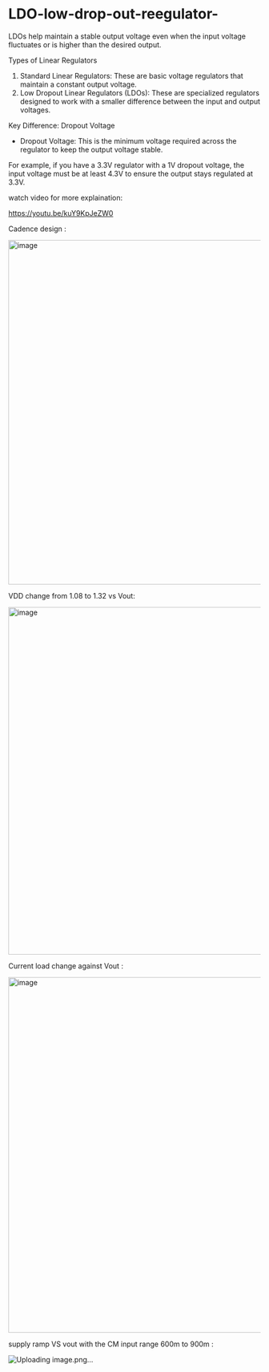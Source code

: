 # LDO-low-drop-out-reegulator-

LDOs help maintain a stable output voltage even when the input voltage fluctuates or is higher than the desired output.

Types of Linear Regulators

1. Standard Linear Regulators: These are basic voltage regulators that maintain a constant output voltage.
2. Low Dropout Linear Regulators (LDOs): These are specialized regulators designed to work with a smaller difference between the input and output voltages.

Key Difference: Dropout Voltage

* Dropout Voltage: This is the minimum voltage required across the regulator to keep the output voltage stable.

For example, if you have a 3.3V regulator with a 1V dropout voltage, the input voltage must be at least 4.3V to ensure the output stays regulated at 3.3V.

watch video for more explaination:

https://youtu.be/kuY9KpJeZW0

Cadence design :

<img width="1088" height="687" alt="image" src="https://github.com/user-attachments/assets/9c6644b5-0c19-401d-8828-17eb565554fc" />

VDD change from 1.08 to 1.32 vs Vout:

<img width="1671" height="693" alt="image" src="https://github.com/user-attachments/assets/d696d63c-68b3-4050-9b49-974f4b13879b" />

Current load change against Vout : 

<img width="1670" height="709" alt="image" src="https://github.com/user-attachments/assets/2556e7c6-1dde-4577-9913-a13a4abba343" />

supply ramp VS vout with the CM input range 600m to 900m : 

![Uploading image.png…]()
